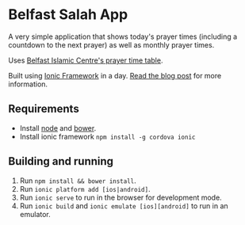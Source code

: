 # Belfast Salah App

A very simple application that shows today's prayer times (including a countdown to the next prayer) as well as monthly prayer times. 

Uses [Belfast Islamic Centre's prayer time table](http://www.belfastislamiccentre.org.uk/bic/prayer_timetable).

Built using [Ionic Framework](http://ionicframework.com/) in a day. [Read the blog post](http://meltuhamy.com/tech/dev/ionic-speed-writing-a-prayer-times-smartphone-app-in-a-day) for more information.

## Requirements

* Install [node](https://nodejs.org/) and [bower](http://bower.io/).
* Install ionic framework ```npm install -g cordova ionic```

## Building and running

1. Run ```npm install && bower install```.
2. Run ```ionic platform add [ios|android]```.
3. Run ```ionic serve``` to run in the browser for development mode.
4. Run ```ionic build``` and ```ionic emulate [ios][android]``` to run in an emulator.

